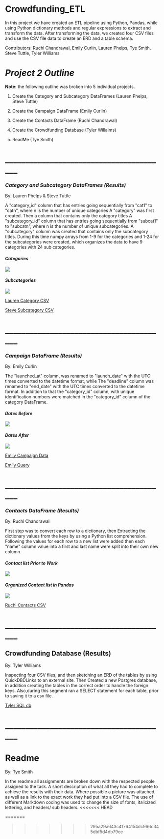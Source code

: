 # Crowdfunding_ETL
 In this project  we have created an ETL pipeline using Python, Pandas, while using Python dictionary methods and regular expressions to extract and transform the data. After transforming the data, we created four CSV files and use the CSV file data to create an ERD and a table schema. 

Contributors: Ruchi Chandrawal, Emily Curlin, Lauren Phelps, Tye Smith, Steve Tuttle, Tyler Williams

# ***Project 2 Outline***
**Note:** the following outline was broken into 5 individual projects.

1. Create the Category and Subcategory DataFrames (Lauren Phelps, Steve Tuttle)

2. Create the Campaign DataFrame (Emily Curlin)

3. Create the Contacts DataFrame (Ruchi Chandrawal)

4. Create the Crowdfunding Database (Tyler Willaims)

5. ReadMe (Tye Smith)

# ________________________________________
### *Category and Subcategory DataFrames (Results)*

 By: Lauren Phelps & Steve Tuttle

A "category_id" column that has entries going sequentially from "cat1" to "catn", where n is the number of unique categories A "category" was first created. Then a column that contains only the category titles A "subcategory_id" column that has entries going sequentially from "subcat1" to "subcatn", where n is the number of unique subcategories. A "subcategory" column was created that contains only the subcategory titles. During this time numpy arrays from 1-9 for the categories and 1-24 for the subcategories were created, which organizes the data to have 9 categories with 24 sub categories.



#### *Categories*

![](https://github.com/emily-curlin/Crowdfunding_ETL/blob/main/Images/Categories.png)

#### *Subcategories*

![](https://github.com/emily-curlin/Crowdfunding_ETL/blob/main/Images/Sub%20Categories.png)


[Lauren Category CSV](https://github.com/emily-curlin/Crowdfunding_ETL/blob/main/Resources/category.csv)

[Steve Subcategory CSV](https://github.com/emily-curlin/Crowdfunding_ETL/blob/main/Resources/subcategory.csv)
# ________________________________________
### *Campaign DataFrame (Results)*

By: Emily Curlin

The "launched_at" column, was renamed to "launch_date" with the UTC times converted to the datetime format, while The "deadline" column was renamed to "end_date" with the UTC times converted to the datetime format. In addition to that the "category_id" column, with unique identification numbers were matched in the "category_id" column of the category DataFrame.



####  *Dates Before*
![](https://github.com/emily-curlin/Crowdfunding_ETL/blob/main/Images/Before%20Date.png)

#### *Dates After*
![](https://github.com/emily-curlin/Crowdfunding_ETL/blob/main/Images/Dates%20After%202.png)

[Emily Campaign Data](https://github.com/emily-curlin/Crowdfunding_ETL/blob/main/Notebooks_by_task/ETL_Campaign_Emily.ipynb)

[Emily Query](https://github.com/emily-curlin/Crowdfunding_ETL/blob/main/Database/query_emily.sql)
# ________________________________________

### *Contacts DataFrame (Results)*
By: Ruchi Chandrawal

First step was to convert each row to a dictionary, then 
Extracting the dictionary values from the keys by using a Python list comprehension. Following the values for each row to a new list were added then each "name" column value into a first and last name were split into their own new column.

#### *Contact list Prior to Work*
![](https://github.com/emily-curlin/Crowdfunding_ETL/blob/main/Images/Contact%20File%202.png)


#### *Organized Contact list in Pandas*
![](https://github.com/emily-curlin/Crowdfunding_ETL/blob/main/Images/Contacts%20complete%202.png)

[Ruchi Contacts CSV](https://github.com/emily-curlin/Crowdfunding_ETL/blob/main/Resources/contacts.csv)

# ________________________________________

## Crowdfunding Database (Results)
By: Tyler Williams


Inspecting four CSV files, and then sketching an ERD of the tables by using QuickDBDLinks to an external site. Then Created a new Postgres database, in addition creating the tables in the correct order to handle the foreign keys. Also,during this segment ran a SELECT statement for each table, prior to saving it to a csv file.

[Tyler SQL db](https://github.com/emily-curlin/Crowdfunding_ETL/blob/main/Database/crowdfunding_db_schema_nick.sql)

# ________________________________________
# Readme
By: Tye Smith

In the readme all assignments are broken down with the respected people assigned to the task. A short description of what all they had to complete to achieve the results with their data. Where possible a picture was attached, as well as a link to the exact work they had put into a CSV file. The use of different Markdown coding was used to change the size of fonts, italicized lettering, and headers/ sub headers.
<<<<<<< HEAD






=======
>>>>>>> 295a29a643c41764154dc966c345dbf5d4db79ce
